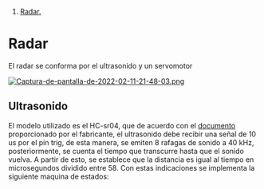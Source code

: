 1. [ Radar. ](#radar)

<a name="radar"></a>
# Radar

El radar se conforma por el ultrasonido y un servomotor

[![Captura-de-pantalla-de-2022-02-11-21-48-03.png](https://i.postimg.cc/grbk62Hn/Captura-de-pantalla-de-2022-02-11-21-48-03.png)](https://postimg.cc/JHKWfmgL)

<a name="us"></a>
## Ultrasonido

El modelo utilizado es el HC-sr04, que de acuerdo con el [documento](../datasheets/HCSR04.pdf) proporcionado por el fabricante, el ultrasonido debe recibir una señal de 10 us por el pin trig, de esta manera, se emiten 8 rafagas de sonido a 40 kHz, posteriormente, se cuenta el tiempo que transcurre hasta que el sonido vuelva. A partir de esto, se establece que la distancia es igual al tiempo en microsegundos dividido entre 58. Con estas indicaciones se implementa la siguiente maquina de estados: